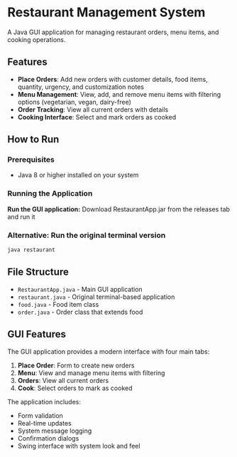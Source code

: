 # Restaurant Management System

A Java GUI application for managing restaurant orders, menu items, and cooking operations.

## Features

- **Place Orders**: Add new orders with customer details, food items, quantity, urgency, and customization notes
- **Menu Management**: View, add, and remove menu items with filtering options (vegetarian, vegan, dairy-free)
- **Order Tracking**: View all current orders with details
- **Cooking Interface**: Select and mark orders as cooked

## How to Run

### Prerequisites

- Java 8 or higher installed on your system

### Running the Application

**Run the GUI application:**
   Download RestaurantApp.jar from the releases tab and run it




### Alternative: Run the original terminal version

```bash
java restaurant
```

## File Structure

- `RestaurantApp.java` - Main GUI application
- `restaurant.java` - Original terminal-based application
- `food.java` - Food item class
- `order.java` - Order class that extends food

## GUI Features

The GUI application provides a modern interface with four main tabs:

1. **Place Order**: Form to create new orders
2. **Menu**: View and manage menu items with filtering
3. **Orders**: View all current orders
4. **Cook**: Select orders to mark as cooked

The application includes:

- Form validation
- Real-time updates
- System message logging
- Confirmation dialogs
- Swing interface with system look and feel

